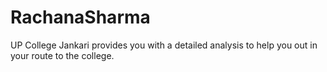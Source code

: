 # RachanaSharma
UP College Jankari provides you with a detailed analysis to help you out in your route to the college.
